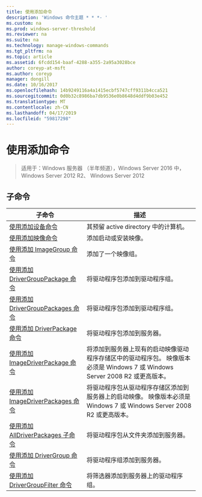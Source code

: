 ```yaml
---
title: 使用添加命令
description: 'Windows 命令主题 * * *- '
ms.custom: na
ms.prod: windows-server-threshold
ms.reviewer: na
ms.suite: na
ms.technology: manage-windows-commands
ms.tgt_pltfrm: na
ms.topic: article
ms.assetid: 6fcdd154-baaf-4288-a355-2a95a3028bce
author: coreyp-at-msft
ms.author: coreyp
manager: dongill
ms.date: 10/16/2017
ms.openlocfilehash: 14b9249116a4a1415ecbf5747cff9311b4cca521
ms.sourcegitcommit: 0d0b32c8986ba7db9536e0b8648d4ddf9b03e452
ms.translationtype: MT
ms.contentlocale: zh-CN
ms.lasthandoff: 04/17/2019
ms.locfileid: "59817298"
---
```

# <a name="using-the-add-command"></a>使用添加命令

>适用于：Windows 服务器 （半年频道），Windows Server 2016 中，Windows Server 2012 R2、 Windows Server 2012

## <a name="subcommands"></a>子命令
|子命令|描述|
|-------|--------|
|[使用添加设备命令](using-the-add-device-command.md)|其预留 active directory 中的计算机。|
|[使用添加映像命令](using-the-add-image-command.md)|添加启动或安装映像。|
|[使用添加 ImageGroup 命令](using-the-add-imagegroup-command.md)|添加了一个映像组。|
|[使用添加 DriverGroupPackage 命令](using-the-add-drivergrouppackage-command.md)|将驱动程序包添加到驱动程序组。|
|[使用添加 DriverGroupPackages 命令](using-the-add-drivergrouppackages-command.md)|将驱动程序包添加到驱动程序组。|
|[使用添加 DriverPackage 命令](using-the-add-driverpackage-command.md)|将驱动程序包添加到服务器。|
|[使用添加 ImageDriverPackage 命令](using-the-add-imagedriverpackage-command.md)|将添加到服务器上现有的启动映像驱动程序存储区中的驱动程序包。 映像版本必须是 Windows 7 或 Windows Server 2008 R2 或更高版本。|
|[使用添加 ImageDriverPackages 命令](using-the-add-imagedriverpackages-command.md)|将驱动程序包从驱动程序存储区添加到服务器上的启动映像。 映像版本必须是 Windows 7 或 Windows Server 2008 R2 或更高版本。|
|[使用添加 AllDriverPackages 子命令](using-the-add-alldriverpackages-subcommand.md)|将驱动程序包从文件夹添加到服务器。|
|[使用添加 DriverGroup 命令](using-the-add-drivergroup-command.md)|将驱动程序组添加到服务器。|
|[使用添加 DriverGroupFilter 命令](using-the-add-drivergroupfilter-command.md)|将筛选器添加到服务器上的驱动程序组。|
